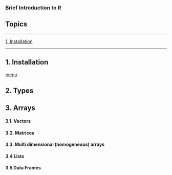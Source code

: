 ### Brief Introduction to R


## Topics
----------------------------------------------
[1. Installation](###installation)

-------------------------------------------




## 1. Installation

[menu](#Topics)


## 2. Types


## 3. Arrays

#### 3.1. Vectors

#### 3.2. Matrices

#### 3.3. Multi dimensional (homogeneous) arrays


#### 3.4 Lists

#### 3.5 Data Frames





